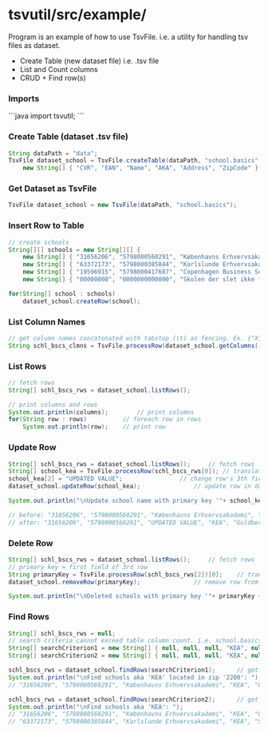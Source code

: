 # tsvutil/src/example/
Program is an example of how to use TsvFile.
i.e. a utility for handling tsv files as dataset.
* Create Table (new dataset file) i.e. .tsv file
* List and Count columns
* CRUD + Find row(s)

<h3>Imports</h3>
```java
 import tsvutil;
```
<h3>Create Table (dataset .tsv file)</h3>

```java
String dataPath = "data";
TsvFile dataset_school = TsvFile.createTable(dataPath, "school.basics",
	new String[] { "CVR", "EAN", "Name", "AKA", "Address", "ZipCode" });
```

<h3>Get Dataset as <b>TsvFile</b></h3>

```java
TsvFile dataset_school = new TsvFile(dataPath, "school.basics");
```

<h3>Insert Row to Table</h3>

```java
// create schools
String[][] schools = new String[][] {
	new String[] { "31656206", "5798000560291", "Københavns Erhvervsakademi", "KEA", "Guldbergsgade 29N", "2200" },
	new String[] { "63372173", "5798000385844", "Karlslunde Erhvervsakademi", "KEA", "Skelvej 56", "2690" },
	new String[] { "19596915", "5798000417687", "Copenhagen Business School", "CBS", "Solbjerg Plads 3", "2000" },
	new String[] { "00000000", "0000000000000", "Skolen der slet ikke fandtes", "TstSkl", "Intetsted 0", "0000" }};

for(String[] school : schools)
	dataset_school.createRow(school);
```

<h3>List Column Names</h3>

```java
// get column names concatonated with tabstop (\t) as fencing. Ex. {"X1\tX2\t..Xn"}
String schl_bscs_clmns = TsvFile.processRow(dataset_school.getColumns());
```

<h3>List Rows</h3>

```java
// fetch rows
String[] schl_bscs_rws = dataset_school.listRows();

// print columns and rows
System.out.println(columns);		// print columns
for(String row : rows)			// foreach row in rows
	System.out.println(row);	// print row
```

<h3>Update Row</h3>

```java
String[] schl_bscs_rws = dataset_school.listRows();		// fetch rows
String[] school_kea = TsvFile.processRow(schl_bscs_rws[0]);	// translate first row to fields. i.e. String to arrray of String
school_kea[2] = "UPDATED VALUE";				// change row's 3th field
dataset_school.updateRow(school_kea);				// update row in dataset

System.out.println("\nUpdate school name with primary key '"+ school_kea[0] +"': ");

// before: "31656206", "5798000560291", "Københavns Erhvervsakademi", "KEA", "Guldbergsgade 29N", "2200"
// after: "31656206", "5798000560291", "UPDATED VALUE", "KEA", "Guldbergsgade 29N", "2200"
```

<h3>Delete Row</h3>

```java
String[] schl_bscs_rws = dataset_school.listRows();		// fetch rows
// primary key = first field of 3rd row
String primaryKey = TsvFile.processRow(schl_bscs_rws[2])[0];	// translates row to fields. i.e. String to arrray of String.
dataset_school.removeRow(primaryKey);				// remove row from dataset

System.out.println("\nDeleted schools with primary key '"+ primaryKey +"': ");
```


<h3>Find Rows</h3>

```java
String[] schl_bscs_rws = null;
// search criteria cannot exceed table column count. i.e. school.basics.columns = 6
String[] searchCriterion1 = new String[] { null, null, null, "KEA", null, "2200" };	// 6 criteria is fine, since 6 <= 6
String[] searchCriterion2 = new String[] { null, null, null, "KEA", null };		// 5 criteria is fine, since 5 <= 6

schl_bscs_rws = dataset_school.findRows(searchCriterion1);		// get school.basics rows from 1st criterion
System.out.println("\nFind schools aka 'KEA' located in zip '2200': ");
// "31656206", "5798000560291", "Københavns Erhvervsakademi", "KEA", "Guldbergsgade 29N", "2200"

schl_bscs_rws = dataset_school.findRows(searchCriterion2);		// get school.basics rows from 2nd criterion
System.out.println("\nFind schools aka 'KEA': ");
// "31656206", "5798000560291", "Københavns Erhvervsakademi", "KEA", "Guldbergsgade 29N", "2200"
// "63372173", "5798000385844", "Karlslunde Erhvervsakademi", "KEA", "Skelvej 56", "2690"
```